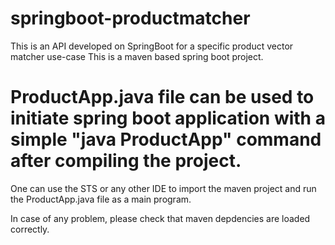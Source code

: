 # springboot-productmatcher
This is an API developed on SpringBoot for a specific product vector matcher use-case
This is a maven based spring boot project. 


# ProductApp.java file can be used to initiate spring boot application with a simple "java ProductApp" command after compiling the project.

One can use the STS or any other IDE to import the maven project and run the ProductApp.java file as a main program.

In case of any problem, please check that maven depdencies are loaded correctly.



